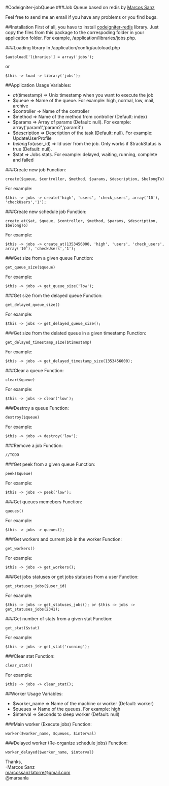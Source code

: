 #Codeigniter-jobQueue
###Job Queue based on redis
by [Marcos Sanz](http://www.mistersanz.com)

Feel free to send me an email if you have any problems or you find bugs.

##Installation
First of all, you have to install [codeigniter-redis](http://github.com/joelcox/codeigniter-redis) library.
Just copy the files from this package to the correspoding folder in your 
application folder.  For example, /application/libraries/jobs.php.  

###Loading library
In /application/config/autoload.php

    $autoload['libraries'] = array('jobs');

or

    $this -> load -> library('jobs');

##Application Usage 
Variables:
  * $at ($timestamp) => Unix timestamp when you want to execute the job
  * $queue => Name of the queue. For example: high, normal, low, mail, archive
  * $controller => Name of the controller 
  * $method => Name of the method from controller (Default: index)
  * $params => Array of params (Default: null). For example: array('param1','param2','param3')
  * $description => Description of the task (Default: null). For example: UpdateUserProfile
  * $belongTo ($user_id) => Id user from the job. Only works if $trackStatus is true (Default: null).
  * $stat => Jobs stats. For example: delayed, waiting, running, complete and failed

###Create new job
Function:

    create($queue, $controller, $method, $params, $description, $belongTo)
   
For example:

    $this -> jobs -> create('high', 'users', 'check_users', array('10'), 'checkUsers','1');

###Create new  schedule job
Function:

    create_at($at, $queue, $controller, $method, $params, $description, $belongTo)
   
For example:

    $this -> jobs -> create_at(1353456000, 'high', 'users', 'check_users', array('10'), 'checkUsers','1');

###Get size from a given queue
Function:

    get_queue_size($queue)
   
For example:

    $this -> jobs -> get_queue_size('low');

###Get size from the delayed queue
Function:

    get_delayed_queue_size()
   
For example:

    $this -> jobs -> get_delayed_queue_size();

###Get size from the delated queue in a given timestamp
Function:

    get_delayed_timestamp_size($timestamp)
   
For example:

    $this -> jobs -> get_delayed_timestamp_size(1353456000);

###Clear a queue
Function:

    clear($queue)
   
For example:

    $this -> jobs -> clear('low');

###Destroy a queue
Function:

    destroy($queue)
   
For example:

    $this -> jobs -> destroy('low');

###Remove a job
Function:

    //TODO


###Get peek from a given queue
Function:

    peek($queue)
   
For example:

    $this -> jobs -> peek('low');

###Get queues memebers
Function:

    queues()
   
For example:

    $this -> jobs -> queues();

###Get workers and current job in the worker
Function:

    get_workers()
   
For example:

    $this -> jobs -> get_workers();

###Get jobs statuses or get jobs statuses from a user
Function:

    get_statuses_jobs($user_id)
   
For example:

    $this -> jobs -> get_statuses_jobs(); or $this -> jobs -> get_statuses_jobs(2341);

###Get number of stats from a given stat
Function:

    get_stat($stat)
   
For example:

    $this -> jobs -> get_stat('running');

###Clear stat
Function:

    clear_stat()
   
For example:

    $this -> jobs -> clear_stat();

##Worker Usage
Variables:
  * $worker_name => Name of the machine or worker (Default: worker)
  * $queues => Name of the queues. For example: high
  * $interval => Seconds to sleep worker (Default: null)

###Main worker (Execute jobs)
Function:

    worker($worker_name, $queues, $interval)

###Delayed worker (Re-organize schedule jobs)
Function:

    worker_delayed($worker_name, $interval)



Thanks,  
-Marcos Sanz  
 marcossanzlatorre@gmail.com  
 @marsanla
